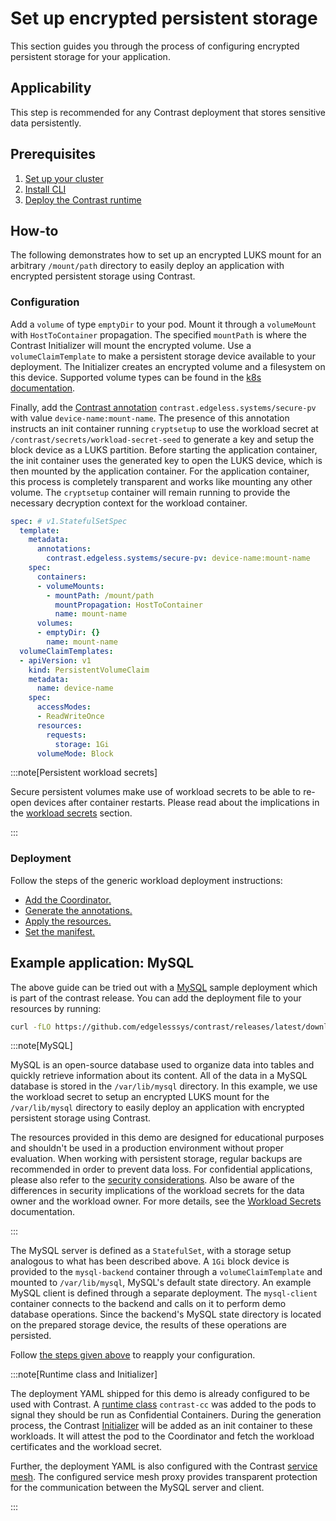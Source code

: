# Set up encrypted persistent storage

This section guides you through the process of configuring encrypted persistent storage for your application.

## Applicability

This step is recommended for any Contrast deployment that stores sensitive data persistently.

## Prerequisites

1. [Set up your cluster](./cluster-setup/bare-metal.md)
2. [Install CLI](./install-cli.md)
3. [Deploy the Contrast runtime](./workload-deployment/runtime-deployment.md)

## How-to

The following demonstrates how to set up an encrypted LUKS mount for an arbitrary `/mount/path` directory to easily deploy an application with encrypted persistent storage using Contrast.

### Configuration

Add a `volume` of type `emptyDir` to your pod.
Mount it through a `volumeMount` with `HostToContainer` propagation.
The specified `mountPath` is where the Contrast Initializer will mount the encrypted volume.
Use a `volumeClaimTemplate` to make a persistent storage device available to your deployment.
The Initializer creates an encrypted volume and a filesystem on this device.
Supported volume types can be found in the [k8s documentation](https://kubernetes.io/docs/concepts/storage/persistent-volumes/#raw-block-volume-support).

Finally, add the [Contrast annotation](../architecture/k8s-yaml-elements.md) `contrast.edgeless.systems/secure-pv` with value `device-name:mount-name`.
The presence of this annotation instructs an init container running `cryptsetup`
to use the workload secret at `/contrast/secrets/workload-secret-seed` to generate
a key and setup the block device as a LUKS partition. Before starting the application container,
the init container uses the generated key to open the LUKS device, which is then mounted
by the application container. For the application container, this process is completely
transparent and works like mounting any other volume. The `cryptsetup` container
will remain running to provide the necessary decryption context for the workload
container.

```yaml
spec: # v1.StatefulSetSpec
  template:
    metadata:
      annotations:
        contrast.edgeless.systems/secure-pv: device-name:mount-name
    spec:
      containers:
      - volumeMounts:
        - mountPath: /mount/path
          mountPropagation: HostToContainer
          name: mount-name
      volumes:
      - emptyDir: {}
        name: mount-name
  volumeClaimTemplates:
  - apiVersion: v1
    kind: PersistentVolumeClaim
    metadata:
      name: device-name
    spec:
      accessModes:
      - ReadWriteOnce
      resources:
        requests:
          storage: 1Gi
      volumeMode: Block
```

:::note[Persistent workload secrets]

Secure persistent volumes make use of workload secrets to be able to re-open devices after container restarts.
Please read about the implications in the [workload secrets](../architecture/secrets.md#workload-secrets) section.

:::

### Deployment

Follow the steps of the generic workload deployment instructions:

- [Add the Coordinator.](./workload-deployment/add-coordinator.md)
- [Generate the annotations.](./workload-deployment/generate-annotations.md)
- [Apply the resources.](./workload-deployment/deploy-application.md)
- [Set the manifest.](./workload-deployment/set-manifest.md)

## Example application: MySQL

The above guide can be tried out with a [MySQL](https://mysql.com) sample deployment which is part of the contrast release.
You can add the deployment file to your resources by running:

```sh
curl -fLO https://github.com/edgelesssys/contrast/releases/latest/download/mysql-demo.yml --output-dir resources
```

:::note[MySQL]

MySQL is an open-source database used to organize data into
tables and quickly retrieve information about its content. All of the data in a
MySQL database is stored in the `/var/lib/mysql` directory. In this example, we
use the workload secret to setup an encrypted LUKS mount for the
`/var/lib/mysql` directory to easily deploy an application with encrypted
persistent storage using Contrast.

The resources provided in this demo are designed for educational purposes and
shouldn't be used in a production environment without proper evaluation. When
working with persistent storage, regular backups are recommended in order to
prevent data loss. For confidential applications, please also refer to the
[security considerations](./hardening.md). Also be
aware of the differences in security implications of the workload secrets for
the data owner and the workload owner. For more details, see the [Workload
Secrets](../architecture/secrets.md#workload-secrets) documentation.

:::

The MySQL server is defined as a `StatefulSet`, with a storage setup analogous to what has been described above.
A `1Gi` block device is provided to the `mysql-backend` container through a `volumeClaimTemplate` and mounted to `/var/lib/mysql`, MySQL's default state directory.
An example MySQL client is defined through a separate deployment. The `mysql-client` container connects to the backend and calls on it to perform demo database operations.
Since the backend's MySQL state directory is located on the prepared storage device, the results of these operations are persisted.

Follow [the steps given above](#deployment) to reapply your configuration.

:::note[Runtime class and Initializer]

The deployment YAML shipped for this demo is already configured to be used with Contrast.
A [runtime class](../architecture/components/runtime) `contrast-cc`
was added to the pods to signal they should be run as Confidential Containers. During the generation process,
the Contrast [Initializer](../architecture/components/initializer.md) will be added as an init container to these
workloads. It will attest the pod to the Coordinator and fetch the workload certificates and the workload secret.

Further, the deployment YAML is also configured with the Contrast [service mesh](../architecture/components/service-mesh.md).
The configured service mesh proxy provides transparent protection for the communication between
the MySQL server and client.

:::
